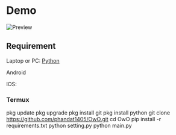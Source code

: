 <meta name="description" content="This is Owo auto farm version designed by Phandat"/>

<meta name="keywords" content="Phandat, OwO, Gamble OwO, Farm OwO, Auto Farm OwO, Auto Grind OwO, Tool OwO, Macro OwO, Captcha bypass OwO"/>

<meta name="author" content="Phandat1405"/>
<meta name="url" content="https://github.com/phandat1405/OwO" />
<meta name="og:title" content="OwO; Auto Farm OwO"/>
<meta name="google-site-verification" content="premium best" />
<meta name="og:url" content="https://github.com/phandat1405/OwO" />
<meta name="og:image" content="https://i.imgur.com/85PNo2N.png" />
<meta name="og:description" content="Simplest automation autocatcher and Hack for Poketwo with Market Commands and Poketwo Guide and it is Best and Poketwo command with automation. This bot or selfbot automatically catches Pokemon known as Autocatch on Discord. Several other Features to Easily Get Rich in Poketwo."/>

# Demo
![Preview](https://media.discordapp.net/attachments/1155833237025869876/1180791532165546065/image.png?ex=657eb4cf&is=656c3fcf&hm=b13f263c6947161d214bdf69658604321ade752415641c462346c66e0c0f1013&=&format=webp&quality=lossless)

## Requirement
Laptop or PC: [Python](https://www.python.org/downloads/)

Android

IOS: 

### Termux
pkg update
pkg upgrade
pkg install git
pkg install python
git clone https://github.com/phandat1405/OwO.git
cd OwO
pip install -r requirements.txt
python setting.py
python main.py
